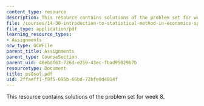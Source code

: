 ```yaml
---
content_type: resource
description: This resource contains solutions of the problem set for week 8.
file: /courses/14-30-introduction-to-statistical-method-in-economics-spring-2006/2ffaeff1f9f5695b66bd72bfe0d4814f_ps8sol.pdf
file_type: application/pdf
learning_resource_types:
- Assignments
ocw_type: OCWFile
parent_title: Assignments
parent_type: CourseSection
parent_uid: 46ebdf63-726d-e259-43ec-fbad95029b7b
resourcetype: Document
title: ps8sol.pdf
uid: 2ffaeff1-f9f5-695b-66bd-72bfe0d4814f
---
```

This resource contains solutions of the problem set for week 8.

